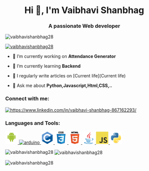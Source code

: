 <h1 align="center">Hi 👋, I'm Vaibhavi Shanbhag</h1>
<h3 align="center">A passionate Web developer </h3>

<p align="left"> <img src="https://komarev.com/ghpvc/?username=vaibhavishanbhag28&label=Profile%20views&color=0e75b6&style=flat" alt="vaibhavishanbhag28" /> </p>

<p align="left"> <a href="https://github.com/ryo-ma/github-profile-trophy"><img src="https://github-profile-trophy.vercel.app/?username=vaibhavishanbhag28" alt="vaibhavishanbhag28" /></a> </p>

- 🔭 I’m currently working on **Attendance Generator**

- 🌱 I’m currently learning **Backend**

- 📝 I regularly write articles on [Current life](Current life)

- 💬 Ask me about **Python,Javascript,Html,CSS,..**

<h3 align="left">Connect with me:</h3>
<p align="left">
<a href="https://linkedin.com/in/https://www.linkedin.com/in/vaibhavi-shanbhag-867162293/" target="blank"><img align="center" src="https://raw.githubusercontent.com/rahuldkjain/github-profile-readme-generator/master/src/images/icons/Social/linked-in-alt.svg" alt="https://www.linkedin.com/in/vaibhavi-shanbhag-867162293/" height="30" width="40" /></a>
</p>

<h3 align="left">Languages and Tools:</h3>
<p align="left"> <a href="https://developer.android.com" target="_blank" rel="noreferrer"> <img src="https://raw.githubusercontent.com/devicons/devicon/master/icons/android/android-original-wordmark.svg" alt="android" width="40" height="40"/> </a> <a href="https://www.arduino.cc/" target="_blank" rel="noreferrer"> <img src="https://cdn.worldvectorlogo.com/logos/arduino-1.svg" alt="arduino" width="40" height="40"/> </a> <a href="https://www.cprogramming.com/" target="_blank" rel="noreferrer"> <img src="https://raw.githubusercontent.com/devicons/devicon/master/icons/c/c-original.svg" alt="c" width="40" height="40"/> </a> <a href="https://www.w3schools.com/css/" target="_blank" rel="noreferrer"> <img src="https://raw.githubusercontent.com/devicons/devicon/master/icons/css3/css3-original-wordmark.svg" alt="css3" width="40" height="40"/> </a> <a href="https://www.w3.org/html/" target="_blank" rel="noreferrer"> <img src="https://raw.githubusercontent.com/devicons/devicon/master/icons/html5/html5-original-wordmark.svg" alt="html5" width="40" height="40"/> </a> <a href="https://www.java.com" target="_blank" rel="noreferrer"> <img src="https://raw.githubusercontent.com/devicons/devicon/master/icons/java/java-original.svg" alt="java" width="40" height="40"/> </a> <a href="https://developer.mozilla.org/en-US/docs/Web/JavaScript" target="_blank" rel="noreferrer"> <img src="https://raw.githubusercontent.com/devicons/devicon/master/icons/javascript/javascript-original.svg" alt="javascript" width="40" height="40"/> </a> <a href="https://www.python.org" target="_blank" rel="noreferrer"> <img src="https://raw.githubusercontent.com/devicons/devicon/master/icons/python/python-original.svg" alt="python" width="40" height="40"/> </a> </p>

<p><img align="left" src="https://github-readme-stats.vercel.app/api/top-langs?username=vaibhavishanbhag28&show_icons=true&locale=en&layout=compact" alt="vaibhavishanbhag28" /></p>

<p>&nbsp;<img align="center" src="https://github-readme-stats.vercel.app/api?username=vaibhavishanbhag28&show_icons=true&locale=en" alt="vaibhavishanbhag28" /></p>

<p><img align="center" src="https://github-readme-streak-stats.herokuapp.com/?user=vaibhavishanbhag28&" alt="vaibhavishanbhag28" /></p>
